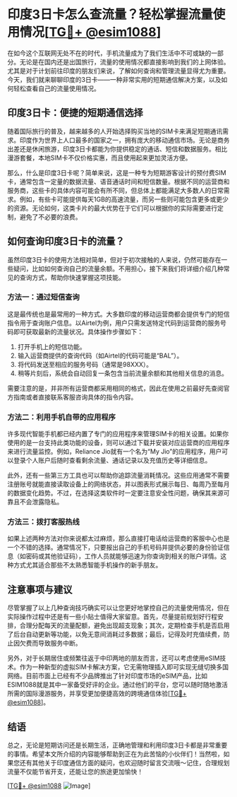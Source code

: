 # 印度3日卡怎么查流量？轻松掌握流量使用情况[[TG💪+ @esim1088](https://t.me/s/esim1088)]

在如今这个互联网无处不在的时代，手机流量成为了我们生活中不可或缺的一部分。无论是在国内还是出国旅行，流量的使用情况都直接影响到我们的上网体验。尤其是对于计划前往印度的朋友们来说，了解如何查询和管理流量显得尤为重要。今天，我们就来聊聊印度的3日卡——一种非常实用的短期通信解决方案，以及如何轻松查看自己的流量使用情况。

## 印度3日卡：便捷的短期通信选择

随着国际旅行的普及，越来越多的人开始选择购买当地的SIM卡来满足短期通讯需求。印度作为世界上人口最多的国家之一，拥有庞大的移动通信市场。无论是商务出差还是休闲旅游，印度3日卡都能为你提供稳定的通话、短信和数据服务。相比漫游套餐，本地SIM卡不仅价格实惠，而且使用起来更加灵活方便。

那么，什么是印度3日卡呢？简单来说，这是一种专为短期游客设计的预付费SIM卡，通常包含一定量的数据流量、语音通话时间和短信数量。根据不同的运营商和服务商，这些卡的具体内容可能会有所不同，但总体上都能满足大多数人的日常需求。例如，有些卡可能提供每天1GB的高速流量，而另一些则可能包含更多或更少的资源。无论如何，这类卡片的最大优势在于它们可以根据你的实际需要进行定制，避免了不必要的浪费。

## 如何查询印度3日卡的流量？

虽然印度3日卡的使用方法相对简单，但对于初次接触的人来说，仍然可能存在一些疑问，比如如何查询自己的流量余额。不用担心，接下来我们将详细介绍几种常见的查询方式，帮助你快速掌握这项技能。

### 方法一：通过短信查询

这是最传统也是最常用的一种方式。大多数印度的移动运营商都会提供专门的短信指令用于查询账户信息。以Airtel为例，用户只需发送特定代码到运营商的服务号码即可获取最新的流量状况。具体操作步骤如下：

1. 打开手机上的短信功能。
2. 输入运营商提供的查询代码（如Airtel的代码可能是“BAL”）。
3. 将代码发送至相应的服务号码（通常是98XXX）。
4. 稍等片刻后，系统会自动回复一条包含当前流量余额和其他相关信息的消息。

需要注意的是，并非所有运营商都采用相同的格式，因此在使用之前最好先查阅官方指南或者直接联系客服咨询具体的指令内容。

### 方法二：利用手机自带的应用程序

许多现代智能手机都已经内置了专门的应用程序来管理SIM卡的相关设置。如果你使用的是一台支持此类功能的设备，则可以通过下载并安装对应运营商的应用程序来进行流量监控。例如，Reliance Jio就有一个名为“My Jio”的应用程序，用户可以登录个人账户后随时查看剩余流量、通话记录以及充值历史等详细信息。

此外，还有一些第三方工具也可以帮助你追踪流量消耗情况。这些应用通常不需要注册账号就能直接读取设备上的网络状态，并以图表形式展示每日、每周乃至每月的数据变化趋势。不过，在选择这类软件时一定要注意安全性问题，确保其来源可靠且不会泄露隐私。

### 方法三：拨打客服热线

如果上述两种方法对你来说都太过麻烦，那么直接打电话给运营商的客服中心也是一个不错的选择。通常情况下，只要报出自己的手机号码并提供必要的身份验证信息（如密码或其他验证码），工作人员就能够迅速为你查询到相关的账户详情。这种方式尤其适合那些不太熟悉智能手机操作的新手朋友。

## 注意事项与建议

尽管掌握了以上几种查询技巧确实可以让您更好地掌控自己的流量使用情况，但在实际操作过程中还是有一些小贴士值得大家留意。首先，尽量提前规划好行程安排，合理分配每天的流量配额，避免出现超支现象；其次，定期检查手机是否启用了后台自动更新等功能，以免无意间消耗过多数据；最后，记得及时充值续费，防止因欠费而导致服务中断。

另外，对于长期居住或频繁往返于中印两地的朋友而言，还可以考虑使用eSIM技术。作为一种新型的虚拟SIM卡解决方案，它无需物理插入即可实现无缝切换多国网络。目前市面上已经有不少品牌推出了针对印度市场的eSIM产品，比如ESIM1088就是其中一家备受好评的企业。通过他们的平台，您可以随时随地激活所需的国际漫游服务，并享受更加便捷高效的跨境通信体验[[TG💪+ @esim1088](https://t.me/s/esim1088)]。

## 结语

总之，无论是短期访问还是长期生活，正确地管理和利用印度3日卡都是非常重要的事情。希望本文所介绍的内容能够帮助到正在为此苦恼的小伙伴们！当然啦，如果您还有其他关于印度通信方面的疑问，也欢迎随时留言交流哦～记住，合理规划流量不仅能节省开支，还能让您的旅途更加愉快！

[[TG💪+ @esim1088](https://t.me/s/esim1088) ![Image](https://i.postimg.cc/4NQfJmqS/Snipaste-2025-05-13-00-14-12.png)]